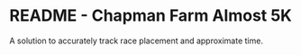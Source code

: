 
# README - Chapman Farm Almost 5K

A solution to accurately track race placement and approximate time.

